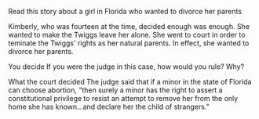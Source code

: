 Read this story about a girl in Florida who wanted to divorce her parents

Kimberly, who was fourteen at the time, decided enough was enough. She wanted to make the Twiggs leave her alone. She went to court in order to teminate the Twiggs' rights as her natural parents. In effect, she wanted to divorce her parents.

You decide 
If you were the judge in this case, how would you rule? Why?

What the court decided
The judge said that if a minor in the state of Florida can choose abortion, "then surely a minor has the right to assert a constitutional privilege to resist an attempt to remove her from the only home she has known...and declare her the child of strangers."

